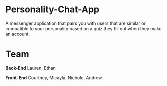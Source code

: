 # Personality-Chat-App
A messenger application that pairs you with users that are similar or compatible to your personality based on a quiz they fill out when they make an account.


# Team
**Back-End** Lauren, Ethan

**Front-End** Courtney, Micayla, Nichole, Andrew
